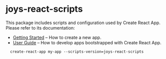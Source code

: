 # joys-react-scripts

This package includes scripts and configuration used by Create React App.
Please refer to its documentation:

* [Getting Started](https://github.com/facebookincubator/create-react-app/blob/master/README.md#getting-started) – How to create a new app.
* [User Guide](https://github.com/facebookincubator/create-react-app/blob/master/packages/react-scripts/template/README.md) – How to develop apps bootstrapped with Create React App.

```
  create-react-app my-app --scripts-version=joys-react-scripts
```
